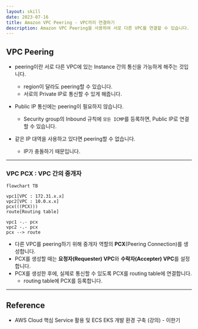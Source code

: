 ```yaml
---
layout: skill
date: 2023-07-16
title: Amazon VPC Peering - VPC끼리 연결하기
description: Amazon VPC Peering을 사용하여 서로 다른 VPC를 연결할 수 있습니다.
---
```



## VPC Peering

- peering이란 서로 다른 VPC에 있는 Instance 간의 통신을 가능하게 해주는 것입니다.
    - region이 달라도 peering할 수 있습니다.
    - 서로의 Private IP로 통신할 수 있게 해줍니다.

- Public IP 통신에는 peering이 필요하지 않습니다.
    - Security group의 Inbound 규칙에 `모든 ICMP`를 등록하면, Public IP로 연결할 수 있습니다.

- 같은 IP 대역을 사용하고 있다면 peering할 수 없습니다.
    - IP가 충돌하기 때문입니다.


---


### VPC PCX : VPC 간의 중개자

```mermaid
flowchart TB

vpc1[VPC : 172.31.x.x]
vpc2[VPC : 10.0.x.x]
pcx(((PCX)))
route[Routing table]

vpc1 -.- pcx
vpc2 -.- pcx
pcx --> route
```

- 다른 VPC를 peering하기 위해 중개자 역할의 **PCX**(Peering Connection)를 생성합니다.
- PCX를 생성할 때는 **요청자(Requester) VPC**와 **수락자(Accepter) VPC**를 설정합니다.
- PCX를 생성한 후에, 실제로 통신할 수 있도록 PCX를 routing table에 연결합니다.
    - routing table에 PCX를 등록합니다.


---


## Reference

- AWS Cloud 핵심 Service 활용 및 ECS EKS 개발 환경 구축 (강의) - 이한기
